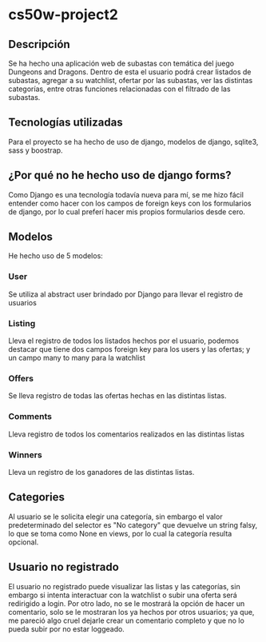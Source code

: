 # cs50w-project2
## Descripción 
Se ha hecho una aplicación web de subastas con temática del juego Dungeons and Dragons. Dentro de esta el usuario podrá crear listados de subastas, agregar a su watchlist, ofertar por las subastas, ver las distintas categorías, entre otras funciones relacionadas con el filtrado de las subastas. 
## Tecnologías utilizadas
Para el proyecto se ha hecho de uso de django, modelos de django, sqlite3, sass y boostrap.
## ¿Por qué no he hecho uso de django forms?
Como Django es una tecnología todavía nueva para mí, se me hizo fácil entender como hacer con los campos de foreign keys con los formularios de django, por lo cual preferí hacer mis propios formularios desde cero.
## Modelos
He hecho uso de 5 modelos:
### User
Se utiliza al abstract user brindado por Django para llevar el registro de usuarios
### Listing
Lleva el registro de todos los listados hechos por el usuario, podemos destacar que tiene dos campos foreign key para los users y las ofertas; y un campo many to many para la watchlist
### Offers
Se lleva registro de todas las ofertas hechas en las distintas listas.
### Comments
Lleva registro de todos los comentarios realizados en las distintas listas
### Winners
Lleva un registro de los ganadores de las distintas listas.
## Categories
Al usuario se le solicita elegir una categoría, sin embargo el valor predeterminado del selector es "No category" que devuelve un string falsy, lo que se toma como None en views, por lo cual la categoría resulta opcional.
## Usuario no registrado
El usuario no registrado puede visualizar las listas y las categorías, sin embargo si intenta interactuar con la watchlist o subir una oferta será redirigido a login. Por otro lado, no se le mostrará la opción de hacer un comentario, solo se le mostraran los ya hechos por otros usuarios; ya que, me pareció algo cruel dejarle crear un comentario completo y que no lo pueda subir por no estar loggeado.
